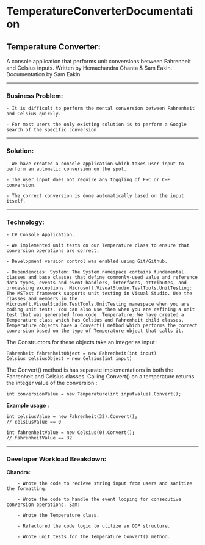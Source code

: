 # TemperatureConverterDocumentation

## Temperature Converter:

A console application that performs unit conversions between Fahrenheit and Celsius inputs. Written by Hemachandra Ghanta & Sam Eakin. Documentation by Sam Eakin.

---

### Business Problem:

    - It is difficult to perform the mental conversion between Fahrenheit and Celsius quickly.

    - For most users the only existing solution is to perform a Google search of the specific conversion.

---

### Solution:

    - We have created a console application which takes user input to perform an automatic conversion on the spot.

    - The user input does not require any toggling of F→C or C→F conversion.

    - The correct conversion is done automatically based on the input itself.

---

### Technology:

    - C# Console Application.

    - We implemented unit tests on our Temperature class to ensure that conversion operations are correct.

    - Development version control was enabled using Git/Github.

    - Dependencies: System: The System namespace contains fundamental classes and base classes that define commonly-used value and reference data types, events and event handlers, interfaces, attributes, and processing exceptions. Microsoft.VisualStudio.TestTools.UnitTesting: The MSTest framework supports unit testing in Visual Studio. Use the classes and members in the Microsoft.VisualStudio.TestTools.UnitTesting namespace when you are coding unit tests. You can also use them when you are refining a unit test that was generated from code. Temperature: We have created a Temperature class which has Celsius and Fahrenheit child classes. Temperature objects have a Convert() method which performs the correct conversion based on the type of Temperature object that calls it.

The Constructors for these objects take an integer as input :

<!-- An innocent comment to force Markdown out of list parsing mode. See also http://meta.stackoverflow.com/a/99637 -->

    Fahrenheit fahrenheitObject = new Fahrenheit(int input)
    Celsius celsiusObject = new Celsius(int input)

The Convert() method is has separate implementations in both the Fahrenheit and Celsius classes. Calling Convert() on a temperature returns the integer value of the conversion :

<!-- An innocent comment to force Markdown out of list parsing mode. See also http://meta.stackoverflow.com/a/99637 -->

    int conversionValue = new Temperature(int inputvalue).Convert();

**Example usage :**

<!-- An innocent comment to force Markdown out of list parsing mode. See also http://meta.stackoverflow.com/a/99637 -->

    int celsiusValue = new Fahrenheit(32).Convert();
    // celsiusValue == 0

    int fahrenheitValue = new Celsius(0).Convert();
    // fahrenheitValue == 32

---

### Developer Workload Breakdown:

**Chandra:**

        - Wrote the code to recieve string input from users and sanitize the formatting.

        - Wrote the code to handle the event looping for consecutive conversion operations. Sam:

        - Wrote the Temperature class.

        - Refactored the code logic to utilize an OOP structure.

        - Wrote unit tests for the Temperature Convert() method.
